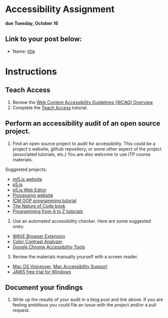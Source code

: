 # Accessibility Assignment

**due Tuesday, October 16**

## Link to your post below:
* Name: [title](https://github.com/Open-Source-Studio-at-ITP/Syllabus/blob/source/accessibility-assignment.md)

# Instructions

## Teach Access

1. Review the [Web Content Accessibility Guidelines (WCAG) Overview](https://www.w3.org/WAI/standards-guidelines/wcag/)
2. Complete the [Teach Access](https://teachaccess.github.io/tutorial/#/0) tutorial.

## Perform an accessibility audit of an open source project.

1. Find an open source project to audit for accessibility. This could be a project's website, github repository, or some other aspect of the project (associated tutorials, etc.) You are also welcome to use ITP course materials. 

Suggested projects:
* [ml5.js website](https://ml5js.org/)
* [p5.js](https://p5js.org/)
* [p5.js Web Editor](https://editor.p5js.org/)
* [Processing website](https://processing.org/)
* [ICM OOP programming tutorial](https://shiffman.github.io/Learning-p5.js/ch08.html)
* [The Nature of Code book](https://natureofcode.com/book/)
* [Programming from A to Z tutorials](https://shiffman.net/a2z/)

2. Use an automated accessibility checker. Here are some suggested ones:
* [WAVE Browser Extension](http://wave.webaim.org/extension/)
* [Color Contrast Analyzer](https://www.paciellogroup.com/resources/contrastanalyser/)
* [Google Chrome Accessibility Tools](https://chrome.google.com/webstore/detail/accessibility-developer-t/fpkknkljclfencbdbgkenhalefipecmb)

3. Review the materials manually yourself with a screen reader. 
* [Mac OS Voiceover](https://help.apple.com/voiceover/mac/10.14/), [Mac Accessibility Support](https://support.apple.com/accessibility/mac)
* [JAWS free trial for Windows](https://www.freedomscientific.com/Downloads/JAWS)

## Document your findings

1. Write up the results of your audit in a blog post and link above. If you are feeling ambitious you could file an issue with the project and/or a pull request.
